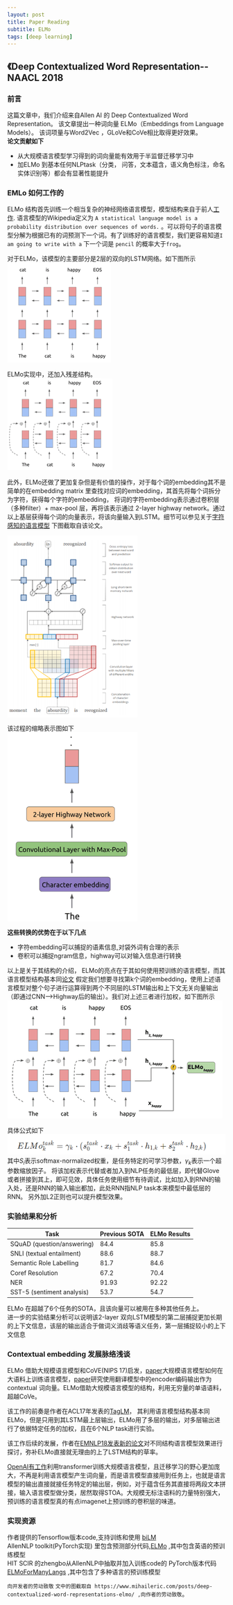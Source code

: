 ```yaml
---
layout: post
title: Paper Reading
subtitle: ELMo
tags: [deep learning]
---
```

## 《Deep Contextualized Word Representation--NAACL 2018
### 前言
这篇文章中，我们介绍来自Allen AI 的 Deep Contextualized Word Representation。 该文章提出一种词向量 ELMo（Embeddings from Language Models）。 该词项量与Word2Vec ，GLoVe和CoVe相比取得更好效果。   
**论文贡献如下**
 - 从大规模语言模型学习得到的词向量能有效用于半监督迁移学习中
 - 加ELMo 到基本任何NLPtask（分类， 问答，文本蕴含，语义角色标注，命名实体识别等）都会有显著性能提升

### EMLo 如何工作的 
ELMo 结构首先训练一个相当复杂的神经网络语言模型，模型结构来自于前人[工作](https://arxiv.org/abs/1602.02410). 
语言模型的Wikipedia定义为 	`A statistical language model is a probability distribution over sequences of words.` 。可以将句子的语言模型分解为根据已有的词预测下一个词。有了训练好的语言模型，我们更容易知道`I am going to write with a` 下一个词是 `pencil` 的概率大于`frog`。

对于ELMo，该模型的主要部分是2层的双向的LSTM网络。如下图所示  
![Alt text](/img/1539137783760.png)

ELMo实现中，还加入残差结构。  
![Alt text](/img/1539137809702.png)

此外，ELMo还做了更加复杂但是有价值的操作，对于每个词的embedding其不是简单的在embedding matrix 里查找对应词的embedding，其首先将每个词拆分为字符，获得每个字符的embedding， 将词的字符embedding表示通过卷积层（多种filter）+ max-pool 层，再将该表示通过 2-layer highway network。通过以上基层获得每个词的向量表示，将该向量输入到LSTM。细节可以参见关于[字符感知的语言模型](https://arxiv.org/pdf/1508.06615.pdf)
下图截取自该论文。  

<img src="/img/1539132499103.png" width = "300"  alt="图片名称" align=center />

该过程的缩略表示图如下  
 <img src="/img/1539132801190.png" width = "300" alt="图片名称" align=center />
 
 **这些转换的优势在于以下几点**
 - 字符embedding可以捕捉的语素信息,对袋外词有合理的表示
 - 卷积可以捕捉ngram信息，highway可以对输入信息进行转换
 
以上是关于其结构的介绍，
 ELMo的亮点在于其如何使用预训练的语言模型，而其语言模型结构基本同[论文](https://arxiv.org/abs/1602.02410)
 假定我们想要寻找第k个词的embedding，使用上述语言模型对整个句子进行运算得到两个不同层的LSTM输出和上下文无关向量输出（即通过CNN—>Highway后的输出）。我们对上述三者进行加权，如下图所示
 ![Alt text](/img/1539138806514.png)  

具体公式如下
![Alt text](/img/1539134755347.png)  
其中$S_i$表示softmax-normalized权重，是任务特定的可学习参数，$\gamma_k$表示一个超参数缩放因子。
将该加权表示代替或者加入到NLP任务的最低层，即代替Glove 或者拼接到其上，即可见效，具体任务使用细节有待调试，比如加入到RNN的输入处，还是RNN的输入输出都加，此处RNN指NLP task本来模型中最低层的RNN。 另外加L2正则也可以提升模型效果。
### 实验结果和分析

| Task  | Previous SOTA  |  ELMo Results |
|---|---|---|
| SQuAD (question/answering)	| 84.4 |	85.8 |
| SNLI (textual entailment)	| 88.6	| 88.7 |
| Semantic Role Labelling |	81.7 |	84.6 |
| Coref Resolution | 	67.2 |	70.4 |
| NER |	91.93 |	92.22 |
| SST-5 (sentiment analysis) |	53.7 |	54.7 |

 ELMo 在超越了6个任务的SOTA，且该向量可以被用在多种其他任务上。  
 进一步的实验结果分析可以说明该2-layer 双向LSTM模型的第二层捕捉更加长期的上下文信息，该层的输出适合于做词义消歧等语义任务，第一层捕捉较小的上下文信息

### Contextual embedding 发展脉络浅谈
ELMo 借助大规模语言模型和CoVE(NIPS 17)启发，[paper](https://arxiv.org/abs/1602.02410)大规模语言模型如何在大语料上训练语言模型，[paper](https://github.com/salesforce/cove)研究使用翻译模型中的encoder编码输出作为contextual 词向量。ELMo借助大规模语言模型的结构，利用无穷量的单语语料，超越CoVe。

该工作的前奏是作者在ACL17年发表的[TagLM](https://arxiv.org/abs/1705.00108)， 其利用语言模型结构基本同ELMo，但是只用到其LSTM最上层输出，ELMo用了多层的输出，对多层输出进行了依据特定任务的加权，且在6个NLP task进行实验。

该工作后续的发展，作者在[EMNLP18发表新的论文](https://arxiv.org/abs/1808.08949)对不同结构语言模型效果进行探讨，弥补ELMo直接就无理由的上了LSTM结构的草率。

[OpenAI有工作](https://blog.openai.com/language-unsupervised/)利用transformer训练大规模语言模型，且迁移学习的野心更加庞大，不再是利用语言模型产生词向量，而是语言模型直接用到任务上，也就是语言模型的输出直接就接任务特定的输出层，例如，对于蕴含任务其直接将两段文本拼接，输入语言模型做分类，居然取得STOA。大规模无标注语料的力量特别强大，预训练的语言模型真的有点imagenet上预训练的卷积层的味道。


### 实现资源
作者提供的Tensorflow版本code,支持训练和使用 [biLM](https://github.com/allenai/bilm-tf)  
 AllenNLP toolkit(PyTorch实现) 里包含预测部分代码,[ELMo](https://github.com/allenai/allennlp/blob/master/tutorials/how_to/elmo.md) ,其中包含英语的预训练模型  
HIT SCIR 的zhengbo从AllenNLP中抽取并加入训练code的 PyTorch版本代码[ELMoForManyLangs](https://github.com/HIT-SCIR/ELMoForManyLangs) ,其中包含了多种语言的预训练模型

`向开发者的劳动致敬`	
`文中的图截取自 https://www.mihaileric.com/posts/deep-contextualized-word-representations-elmo/ ,向作者的劳动致敬`。
